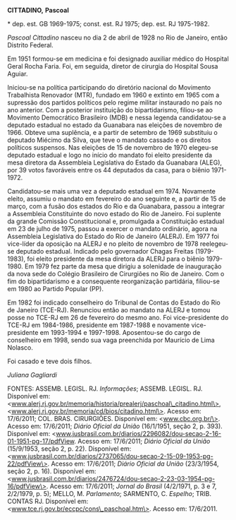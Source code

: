 **CITTADINO,** **Pascoal**

\* dep. est. GB 1969-1975; const. est. RJ 1975; dep. est. RJ 1975-1982.

*Pascoal Cittadino* nasceu no dia 2 de abril de 1928 no Rio de Janeiro,
então Distrito Federal.

Em 1951 formou-se em medicina e foi designado auxiliar médico do
Hospital Geral Rocha Faria. Foi, em seguida, diretor de cirurgia do
Hospital Sousa Aguiar.

Iniciou-se na política participando do diretório nacional do Movimento
Trabalhista Renovador (MTR), fundado em 1960 e extinto em 1965 com a
supressão dos partidos políticos pelo regime militar instaurado no país
no ano anterior. Com a posterior instituição do bipartidarismo,
filiou-se ao Movimento Democrático Brasileiro (MDB) e nessa legenda
candidatou-se a deputado estadual no estado da Guanabara nas eleições de
novembro de 1966. Obteve uma suplência, e a partir de setembro de 1969
substituiu o deputado Miécimo da Silva, que teve o mandato cassado e os
direitos políticos suspensos. Nas eleições de 15 de novembro de 1970
elegeu-se deputado estadual e logo no início do mandato foi eleito
presidente da mesa diretora da Assembleia Legislativa do Estado da
Guanabara (ALEG), por 39 votos favoráveis entre os 44 deputados da casa,
para o biênio 1971-1972.

Candidatou-se mais uma vez a deputado estadual em 1974. Novamente
eleito, assumiu o mandato em fevereiro do ano seguinte e, a partir de 15
de março, com a fusão dos estados do Rio e da Guanabara, passou a
integrar a Assembleia Constituinte do novo estado do Rio de Janeiro. Foi
suplente da grande Comissão Constitucional e, promulgada a Constituição
estadual em 23 de julho de 1975, passou a exercer o mandato ordinário,
agora na Assembleia Legislativa do Estado do Rio de Janeiro (ALERJ). Em
1977 foi vice-líder da oposição na ALERJ e no pleito de novembro de 1978
reelegeu-se deputado estadual. Indicado pelo governador Chagas Freitas
(1979-1983), foi eleito presidente da mesa diretora da ALERJ para o
biênio 1979-1980. Em 1979 fez parte da mesa que dirigiu a solenidade de
inauguração da nova sede do Colégio Brasileiro de Cirurgiões no Rio de
Janeiro. Com o fim do bipartidarismo e a consequente reorganização
partidária, filiou-se em 1980 ao Partido Popular (PP).

Em 1982 foi indicado conselheiro do Tribunal de Contas do Estado do Rio
de Janeiro (TCE-RJ). Renunciou então ao mandato na ALERJ e tomou posse
no TCE-RJ em 26 de fevereiro do mesmo ano. Foi vice-presidente do TCE-RJ
em 1984-1986, presidente em 1987-1988 e novamente vice-presidente em
1993-1994 e 1997-1998. Aposentou-se do cargo de conselheiro em 1998,
sendo sua vaga preenchida por Maurício de Lima Nolasco.

Foi casado e teve dois filhos.

*Juliana Gagliardi*

FONTES: ASSEMB. LEGISL. RJ. *Informações*; ASSEMB. LEGISL. RJ.
Disponível em:
\<www.alerj.rj.gov.br/memoria/historia/prealerj/paschoal\_citadino.html\>,
\<www.alerj.rj.gov.br/memoria/cd/bios/citadino.html\>. Acesso em:
17/6/2011; COL. BRAS. CIRURGIÕES. Disponível em: \<www.cbc.org.br/\>.
Acesso em: 17/6/2011; *Diário Oficial da União* (16/1/1951, seção 2, p.
393). Disponível em:
\<www.jusbrasil.com.br/diarios/2296082/dou-secao-2-16-01-1951-pg-17/pdfView.
Acesso em: 17/6/2011; *Diário Oficial da União* (15/9/1953, seção 2, p.
22). Disponível em:
\<www.jusbrasil.com.br/diarios/2737065/dou-secao-2-15-09-1953-pg-22/pdfView\>.
Acesso em: 17/6/2011; *Diário Oficial da União* (23/3/1954, seção 2, p.
16). Disponível em:
\<www.jusbrasil.com.br/diarios/2476724/dou-secao-2-23-03-1954-pg-16/pdfView\>.
Acesso em: 17/6/2011; *Jornal do Brasil* (4/2/1971, p. 3 e 7, 2/2/1979,
p. 5); MELLO, M. *Parlamento*; SARMENTO, C. *Espelho*; TRIB. CONTAS RJ.
Disponível em: \<www.tce.rj.gov.br/eccpc/cons\_paschoal.htm\>. Acesso
em: 17/6/2011.
